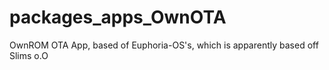 packages_apps_OwnOTA
==========================
OwnROM OTA App, based of Euphoria-OS's, which is apparently based off Slims o.O
